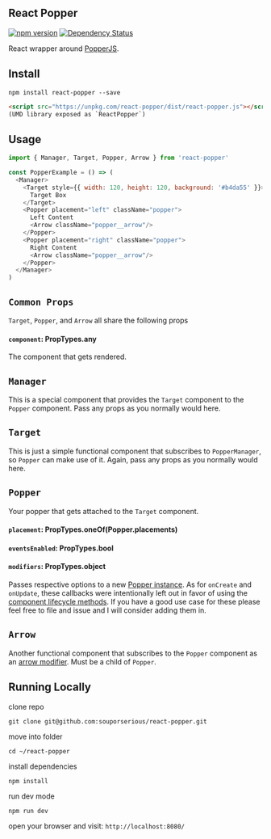 ## React Popper

[![npm version](https://badge.fury.io/js/react-popper.svg)](https://badge.fury.io/js/react-popper)
[![Dependency Status](https://david-dm.org/souporserious/react-popper.svg)](https://david-dm.org/souporserious/react-popper)

React wrapper around [PopperJS](https://github.com/FezVrasta/popper.js/).

## Install

`npm install react-popper --save`

```html
<script src="https://unpkg.com/react-popper/dist/react-popper.js"></script>
(UMD library exposed as `ReactPopper`)
```

## Usage

```js
import { Manager, Target, Popper, Arrow } from 'react-popper'

const PopperExample = () => (
  <Manager>
    <Target style={{ width: 120, height: 120, background: '#b4da55' }}>
      Target Box
    </Target>
    <Popper placement="left" className="popper">
      Left Content
      <Arrow className="popper__arrow"/>
    </Popper>
    <Popper placement="right" className="popper">
      Right Content
      <Arrow className="popper__arrow"/>
    </Popper>
  </Manager>
)
```

## `Common Props`

`Target`, `Popper`, and `Arrow` all share the following props

#### `component`: PropTypes.any

The component that gets rendered.


## `Manager`

This is a special component that provides the `Target` component to the `Popper` component. Pass any props as you normally would here.

## `Target`

This is just a simple functional component that subscribes to `PopperManager`, so `Popper` can make use of it. Again, pass any props as you normally would here.

## `Popper`

Your popper that gets attached to the `Target` component.

#### `placement`: PropTypes.oneOf(Popper.placements)
#### `eventsEnabled`: PropTypes.bool
#### `modifiers`: PropTypes.object

Passes respective options to a new [Popper instance](https://github.com/FezVrasta/popper.js/blob/master/docs/_includes/popper-documentation.md#new-popperreference-popper-options). As for `onCreate` and `onUpdate`, these callbacks were intentionally left out in favor of using the [component lifecycle methods](https://facebook.github.io/react/docs/react-component.html#the-component-lifecycle). If you have a good use case for these please feel free to file and issue and I will consider adding them in.

## `Arrow`

Another functional component that subscribes to the `Popper` component as an [arrow modifier](https://github.com/FezVrasta/popper.js/blob/master/docs/_includes/popper-documentation.md#Modifiers.arrow). Must be a child of `Popper`.

## Running Locally

clone repo

`git clone git@github.com:souporserious/react-popper.git`

move into folder

`cd ~/react-popper`

install dependencies

`npm install`

run dev mode

`npm run dev`

open your browser and visit: `http://localhost:8080/`
